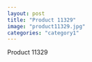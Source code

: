 ```yaml
---
layout: post
title: "Product 11329"
image: "product11329.jpg"
categories: "category1"
---
```

Product 11329
